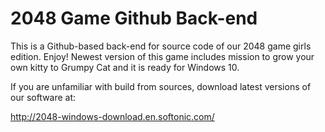 2048 Game Github Back-end
=============================================================================================

This is a Github-based back-end for source code of our 2048 game girls edition.
Enjoy! Newest version of this game includes mission to grow your own kitty to Grumpy Cat and it is ready for Windows 10.

If you are unfamiliar with build from sources, download latest versions of our software at:

http://2048-windows-download.en.softonic.com/

